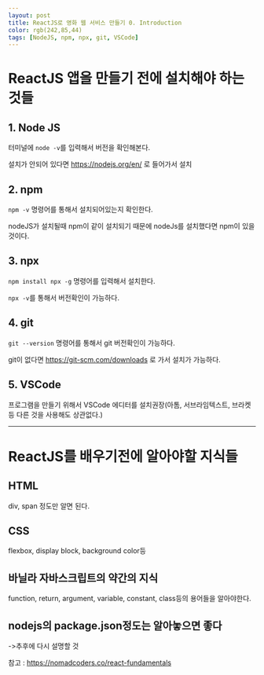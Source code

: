 ```yaml
---
layout: post
title: ReactJS로 영화 웹 서비스 만들기 0. Introduction
color: rgb(242,85,44)
tags: [NodeJS, npm, npx, git, VSCode]
---
```


 
# ReactJS 앱을 만들기 전에 설치해야 하는 것들

## 1. Node JS
터미널에 `node -v`를 입력해서 버전을 확인해본다. 

설치가 안되어 있다면 https://nodejs.org/en/ 로 들어가서 설치

## 2. npm
`npm -v` 명령어를 통해서 설치되어있는지 확인한다.

nodeJS가 설치될때 npm이 같이 설치되기 때문에 nodeJs를 설치했다면 npm이 있을 것이다.

## 3. npx
`npm install npx -g` 명령어를 입력해서 설치한다.

`npx -v`를 통해서 버전확인이 가능하다.

## 4. git

`git --version` 명령어를 통해서 git 버전확인이 가능하다.

git이 없다면 https://git-scm.com/downloads 로 가서 설치가 가능하다.

## 5. VSCode

 프로그램을 만들기 위해서 VSCode 에디터를 설치권장(아톰, 서브라임텍스트, 브라켓등 다른 것을 사용해도 상관없다.)






---

# ReactJS를 배우기전에 알아야할 지식들

## HTML
div, span 정도만 알면 된다.

## CSS
flexbox, display block, background color등

## 바닐라 자바스크립트의 약간의 지식 
function, return, argument, variable, constant, class등의 용어들을 알아야한다.

## nodejs의 package.json정도는 알아놓으면 좋다
->추후에 다시 설명할 것

참고 : https://nomadcoders.co/react-fundamentals